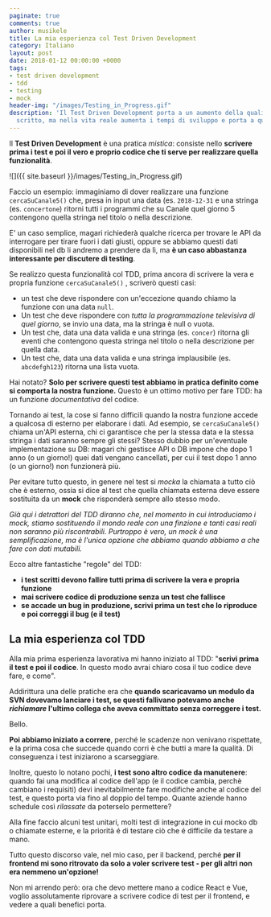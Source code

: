 ```yaml
---
paginate: true
comments: true
author: musikele
title: La mia esperienza col Test Driven Development
category: Italiano
layout: post
date: 2018-01-12 00:00:00 +0000
tags:
- test driven development
- tdd
- testing
- mock
header-img: "/images/Testing_in_Progress.gif"
description: 'Il Test Driven Development porta a un aumento della qualità del codice
  scritto, ma nella vita reale aumenta i tempi di sviluppo e porta a qualche compromesso. '
---
```

Il **Test Driven Development** è una pratica _mistica_: consiste nello **scrivere prima i test e poi il vero e proprio codice che ti serve per realizzare quella funzionalità**.

![]({{ site.baseurl }}/images/Testing_in_Progress.gif)

Faccio un esempio: immaginiamo di dover realizzare una funzione `cercaSuCanale5()` che, presa in input una data (es. `2018-12-31` e una stringa (es. `concertone`) ritorni tutti i programmi che su Canale  quel giorno 5 contengono quella stringa nel titolo o nella descrizione.

E' un caso semplice, magari richiederà qualche ricerca per trovare le API da interrogare per tirare fuori i dati giusti, oppure se abbiamo questi dati disponibili nel db li andremo a prendere da lì, ma **è un caso abbastanza interessante per discutere di testing**.

Se realizzo questa funzionalità col TDD, prima ancora di scrivere la vera e propria funzione `cercaSuCanale5()` , scriverò questi casi:

* un test che deve rispondere con un'eccezione quando chiamo la funzione con una data `null`.
* Un test che deve rispondere con _tutta la programmazione televisiva di quel giorno_, se invio una data, ma la stringa è null o vuota.
* Un test che, data una data valida e una stringa (es. `concer`) ritorna gli eventi che contengono questa stringa nel titolo o nella descrizione per quella data.
* Un test che, data una data valida e una stringa implausibile (es. `abcdefgh123`) ritorna una lista vuota.

Hai notato? **Solo per scrivere questi test abbiamo in pratica definito come si comporta la nostra funzione.** Questo è un ottimo motivo per fare TDD: ha un funzione _documentativa_ del codice.

Tornando ai test, la cose si fanno difficili quando la nostra funzione accede a qualcosa di esterno per elaborare i dati. Ad esempio, se `cercaSuCanale5()` chiama un'API esterna, chi ci garantisce che per la stessa data e la stessa stringa i dati saranno sempre gli stessi? Stesso dubbio per un'eventuale implementazione su DB: magari chi gestisce API o DB impone che dopo 1 anno (o un giorno!) quei dati vengano cancellati, per cui il test dopo 1 anno (o un giorno!) non funzionerà più.

Per evitare tutto questo, in genere nel test si _mocka_ la chiamata a tutto ciò che è esterno, ossia si dice al test che quella chiamata esterna deve essere sostituita da un **mock** che risponderà sempre allo stesso modo.

_Già qui i detrattori del TDD diranno che, nel momento in cui introduciamo i mock, stiamo sostituendo il mondo reale con una finzione e tanti casi reali non saranno più riscontrabili. Purtroppo è vero, un mock è una semplificazione, ma è l'unica opzione che abbiamo quando abbiamo a che fare con dati mutabili._

Ecco altre fantastiche "regole" del TDD: 

* **i test scritti devono fallire tutti prima di scrivere la vera e propria funzione**
* **mai scrivere codice di produzione senza un test che fallisce** 
* **se accade un bug in produzione, scrivi prima un test che lo riproduce e poi correggi il bug (e il test)** 

## La mia esperienza col TDD

Alla mia prima esperienza lavorativa mi hanno iniziato al TDD: "**scrivi prima il test e poi il  codice**. In questo modo avrai chiaro cosa il tuo codice deve fare, e come".

Addirittura una delle pratiche era che **quando scaricavamo un modulo da SVN dovevamo lanciare i test, se questi fallivano potevamo anche _richiamare_ l'ultimo collega che aveva committato senza correggere i test.**

Bello.

**Poi abbiamo iniziato a correre**, perché le scadenze non venivano rispettate, e  la prima cosa che succede quando corri è che butti a mare la qualità.  Di conseguenza i test iniziarono a scarseggiare.

Inoltre,  questo lo notano pochi, **i test sono altro codice da manutenere**:  quando fai una modifica al codice dell'app (e il codice cambia, perchè cambiano i requisiti) devi inevitabilmente fare  modifiche anche al codice del test, e questo porta via fino al doppio del tempo. Quante aziende hanno schedule così _rilassate_ da poterselo permettere?

Alla fine faccio alcuni test unitari, molti test di integrazione in cui mocko db o chiamate esterne, e la priorità é di testare ciò che é difficile da testare a mano.

Tutto  questo discorso vale, nel mio caso, per il backend, perché **per il frontend mi sono  ritrovato da solo a voler scrivere test - per gli altri non era nemmeno un'opzione!**

Non mi arrendo però: ora che devo mettere mano a codice React e Vue, voglio assolutamente riprovare a scrivere codice di test per il frontend, e vedere a quali benefici porta.